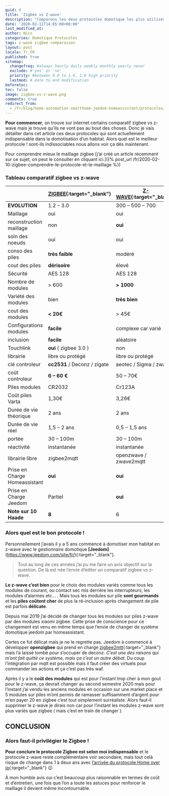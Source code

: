 ```yaml
---
guid: 4
title: 'Zigbee vs Z-wave'
description: "Comparons les deux protocoles domotique les plus utilisés z-wave face à zigbee"
date: '2020-02-11T14:05:00+00:00'
last_modified_at:
author: Nico
categories: Domotique Protocoles
tags: z-wave zigbee comparaison
layout: post
locale: fr_FR
published: true
sitemap:
  changefreq: #always hourly daily weekly monthly yearly never
  exclude: #'yes' or 'no'
  priority: #between 0.0 to 1.0, 1.0 high priority
  lastmod: # date to end modification
beforetoc:
toc: false
image: zigbee-vs-z-wave.png
comments: true
redirect_from:
  - /fr/blog/home-automation-smarthome-jeedom-homeassistant/protocoles/zigbee-vs-z-wave/
---
```


**Pour commencer**, on trouve sur internet certains comparatif zigbee vs z-wave mais je trouve qu’ils ne vont pas au bout des choses. Donc je vais détailler dans cet article ces deux protocoles qui sont actuellement indispensable dans la domotisation d’un habitat. Alors quel est le meilleur protocole ! sont-ils indissociables nous allons voir ça dès maintenant.

Pour comprendre mieux le maillage zigbee [j’ai créé un article récemment sur ce sujet, on peut le consulter en cliquant ici.]({% post_url /fr/2020-02-10-zigbee-comprendre-le-protocole-et-le-maillage %})

### Tableau comparatif zigbee vs z-wave

|  | **[ZIGBEE](https://zigbeealliance.org/fr/){:target="_blank"}** | **[Z-WAVE](https://z-wavealliance.org/){:target="_blank"}** |
|---|---|---|
| **EVOLUTION** | 1.2 – 3.0 | 300 – 500 – 700 |
| Maillage | oui | oui |
| reconstruction maillage | non | **oui** |
| soin des noeuds | oui | oui |
| conso des piles | **très faible** | modéré |
| cout des piles | **dérisoire** | élevé |
| Sécurité | AES 128 | AES 128 |
| Nombre de modules | &gt; 600 | **&gt; 1000** |
| Variété des modules | bien | **très bien** |
| cout des modules | **&lt; 20€** | &gt; 45€ |
| Configurations modules | **facile** | complexe car varié |
| inclusion | **facile** | aléatoire |
| Touchlink | **oui** ( zigbee 3.0 ) | non |
| librairie | libre ou protégé | libre ou protégé |
| clé controleur | **cc2531** / Deconz / zigate | aeotec / Sigma / zway |
| coût controleur | **6 – 60 €** | 50 – 70€ |
| Piles modules | CR2032 | Cr123A |
| Coût piles Varta | 1,30€ | 3,26€ |
| Durée de vie théorique | 2 ans | 2 ans |
| Durée de vie réel | 1,5 – 2 ans | 0,5 – 1,5 ans |
| portée | 30 – 100m | 30 – 100m |
| réactivité | instantanée | instantanée |
| librairie libre | zigbee2mqtt | openzwave / zwave2mqtt |
| Prise en Charge Homeassistant | **oui** | **oui** |
| Prise en Charge Jeedom | Partiel | **oui** |
| **Note sur 10 Haade** | **8** | 6 |

### Alors quel est le bon protocole !

Personnellement j’avais il y a 5 ans commencé à domotiser mon habitat en z-wave avec le gestionnaire domotique **[Jeedom]**(https://www.jeedom.com/site/fr/){:target="_blank"}.

> Tout au long de ces années j’ai pu me faire un avis objectif sur la question. De là est née l’envie d’éditer un comparatif zigbee vs z-wave.

 **Le z-wave c’est bien** pour le choix des modules variés comme tous les modules de courant, ou contact sec mis derrière les interrupteurs, les modules d’alarmes etc… . Mais tous les modules sur pile **sont gourmands** et les **piles coûtent cher** de plus la ré-inclusion après changement de pile est parfois **délicate**.

Depuis mai 2019 j’ai décidé de changer tous les modules sur piles z-wave par des modules xiaomi zigbee. Cette prise de conscience pour ce changement est venu en même temps que l’envie de changer de système domotique jeedom par homeassistant.

Certes ce fut délicat mais je ne le regrette pas. Jeedom à commencé à développer **openzigbee** qui prend en charge [zigbee2mtt](https://www.zigbee2mqtt.io/){:target="_blank"} mais l’a laissé tombé pour s’occuper de deconz. *C’est une des raisons qui m’ont fait quitté ce système, mais ça c’est un autre débat.* Du coup l’intégration par mqtt est possible mais il faut créer des virtuels pour commander les actions et ça c’est pas très waf.

 Après il y a le **coût des modules** qui est pour l’instant trop cher à mon gout pour le z-wave, ça devrait changer au second semestre 2020 mais pour l’instant j’ai vendu les anciens modules en occasion sur une market place et 5 modules sur piles m’ont permis de ramasser suffisamment d’argent pour m’en payer 20 en zigbee c’est tout simplement surréaliste. Alors faut-il supprimer le z-wave je dirais non car pour l’instant les modules z-wave sont plus variés que zigbee ( mais c’est en train de changer ).

## CONCLUSION

### Alors faut-il privilégier le Zigbee !

**Pour conclure le protocole Zigbee est selon moi indispensable** et le protocole z-wave reste complémentaire voir secondaire, mais tout celà risque de change dans 1 à deux ans avec [l’arrivée du protocole Home over ip](https://www.connectedhomeip.com/){:target="_blank"} 😉

À mon humble avis oui c’est beaucoup plus raisonnable en termes de coût et d’entretien, une fois que l’on a toute les astuces pour renforcer le maillage il devient même incontournable.
